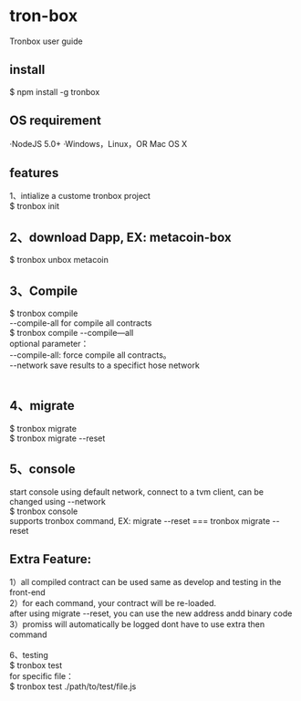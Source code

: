 # tron-box
Tronbox user guide
## install
$ npm install -g tronbox
## OS requirement
·NodeJS 5.0+
·Windows，Linux，OR Mac OS X
<br>
## features
1、intialize a custome tronbox project<br>
$ tronbox init
<br>
## 2、download Dapp, EX: metacoin-box<br>
$ tronbox unbox metacoin
<br>
## 3、Compile<br>
$ tronbox compile<br>
--compile-all for compile all contracts<br>
$ tronbox compile --compile—all<br>
optional parameter：<br>
--compile-all: force compile all contracts。<br>
--network save results to a specifict hose network<br>
<br>
## 4、migrate<br>
$ tronbox migrate
<br>
$ tronbox migrate --reset 
<br>
## 5、console<br>
start console using default network, connect to a tvm client, can be changed using --network
<br>
$ tronbox console
<br>
supports tronbox command, EX: migrate --reset === tronbox migrate --reset
<br>
## Extra Feature:<br>
1）all compiled contract can be used same as develop and testing in the front-end<br>
2）for each command, your contract will be re-loaded. <br> after using migrate --reset, you can use the new address andd binary code<br>
3）promiss will automatically be logged dont have to use extra then command<br>
<br>
6、testing<br>
$ tronbox test<br>
for specific file：<br>
$ tronbox test ./path/to/test/file.js<br>
